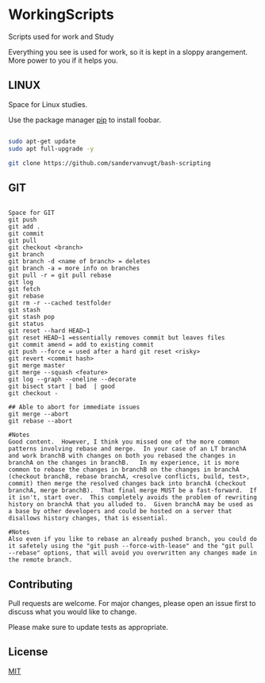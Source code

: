 # WorkingScripts

Scripts used for work and Study

Everything you see is used for work, so it is kept in a sloppy arangement. More power to you if it helps you.

## LINUX

Space for Linux studies.

Use the package manager [pip](https://pip.pypa.io/en/stable/) to install foobar.

```bash

sudo apt-get update
sudo apt full-upgrade -y

git clone https://github.com/sandervanvugt/bash-scripting

```

## GIT 

```Git

Space for GIT
git push
git add .
git commit
git pull
git checkout <branch>
git branch
git branch -d <name of branch> = deletes
git branch -a = more info on branches
git pull -r = git pull rebase
git log
git fetch
git rebase
git rm -r --cached testfolder
git stash
git stash pop
git status
git reset --hard HEAD~1
git reset HEAD~1 =essentially removes commit but leaves files
git commit amend = add to existing commit
git push --force = used after a hard git reset <risky>
git revert <commit hash>
git merge master
git merge --squash <feature>
git log --graph --oneline --decorate
git bisect start | bad  | good
git checkout -

## Able to abort for immediate issues
git merge --abort
git rebase --abort

#Notes
Good content.  However, I think you missed one of the more common patterns involving rebase and merge.  In your case of an LT branchA and work branchB with changes on both you rebased the changes in branchA on the changes in branchB.   In my experience, it is more common to rebase the changes in branchB on the changes in branchA (checkout branchB, rebase branchA, <resolve conflicts, build, test>, commit) then merge the resolved changes back into branchA (checkout branchA, merge branchB).  That final merge MUST be a fast-forward.  If it isn't, start over.  This completely avoids the problem of rewriting history on branchA that you alluded to.  Given branchA may be used as a base by other developers and could be hosted on a server that disallows history changes, that is essential.

#Notes
Also even if you like to rebase an already pushed branch, you could do it safetely using the "git push --force-with-lease" and the "git pull --rebase" options, that will avoid you overwritten any changes made in the remote branch.
```

## Contributing
Pull requests are welcome. For major changes, please open an issue first to discuss what you would like to change.

Please make sure to update tests as appropriate.

## License
[MIT](https://choosealicense.com/licenses/mit/)